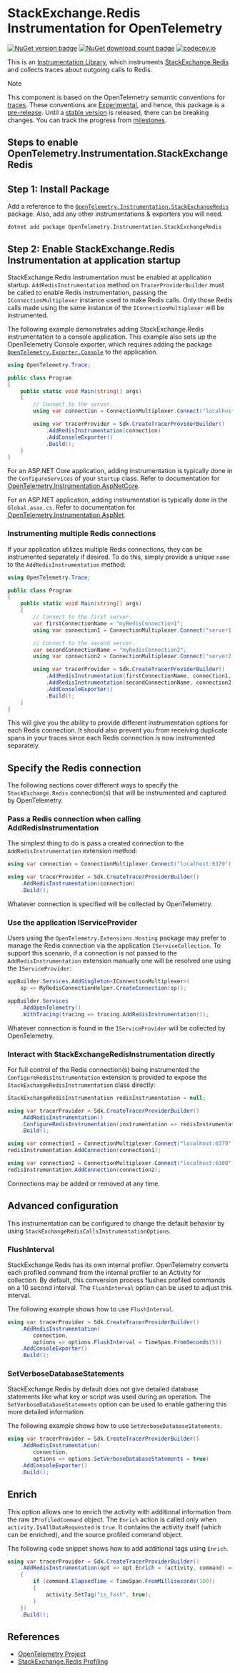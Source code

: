 # StackExchange.Redis Instrumentation for OpenTelemetry

[![NuGet version badge](https://img.shields.io/nuget/v/OpenTelemetry.Instrumentation.StackExchangeRedis)](https://www.nuget.org/packages/OpenTelemetry.Instrumentation.StackExchangeRedis)
[![NuGet download count badge](https://img.shields.io/nuget/dt/OpenTelemetry.Instrumentation.StackExchangeRedis)](https://www.nuget.org/packages/OpenTelemetry.Instrumentation.StackExchangeRedis)
[![codecov.io](https://codecov.io/gh/open-telemetry/opentelemetry-dotnet-contrib/branch/main/graphs/badge.svg?flag=unittests-Instrumentation.StackExchangeRedis)](https://app.codecov.io/gh/open-telemetry/opentelemetry-dotnet-contrib?flags[0]=unittests-Instrumentation.StackExchangeRedis)

This is an
[Instrumentation Library](https://github.com/open-telemetry/opentelemetry-specification/blob/main/specification/glossary.md#instrumentation-library),
which instruments
[StackExchange.Redis](https://www.nuget.org/packages/StackExchange.Redis/)
and collects traces about outgoing calls to Redis.

> [!NOTE]
> This component is based on the OpenTelemetry semantic conventions for
[traces](https://github.com/open-telemetry/opentelemetry-specification/tree/main/specification/trace/semantic_conventions).
These conventions are
[Experimental](https://github.com/open-telemetry/opentelemetry-specification/blob/main/specification/document-status.md),
and hence, this package is a [pre-release](https://github.com/open-telemetry/opentelemetry-dotnet/blob/main/VERSIONING.md#pre-releases).
Until a [stable
version](https://github.com/open-telemetry/opentelemetry-specification/blob/main/specification/telemetry-stability.md)
is released, there can be breaking changes. You can track the progress from
[milestones](https://github.com/open-telemetry/opentelemetry-dotnet/milestone/23).

## Steps to enable OpenTelemetry.Instrumentation.StackExchangeRedis

## Step 1: Install Package

Add a reference to the
[`OpenTelemetry.Instrumentation.StackExchangeRedis`](https://www.nuget.org/packages/OpenTelemetry.Instrumentation.StackExchangeRedis)
package. Also, add any other instrumentations & exporters you will need.

```shell
dotnet add package OpenTelemetry.Instrumentation.StackExchangeRedis
```

## Step 2: Enable StackExchange.Redis Instrumentation at application startup

StackExchange.Redis instrumentation must be enabled at application startup.
`AddRedisInstrumentation` method on `TracerProviderBuilder` must be called to
enable Redis instrumentation, passing the `IConnectionMultiplexer` instance used
to make Redis calls. Only those Redis calls made using the same instance of the
`IConnectionMultiplexer` will be instrumented.

The following example demonstrates adding StackExchange.Redis instrumentation to
a console application. This example also sets up the OpenTelemetry Console
exporter, which requires adding the package
[`OpenTelemetry.Exporter.Console`](https://github.com/open-telemetry/opentelemetry-dotnet/blob/main/src/OpenTelemetry.Exporter.Console/README.md)
to the application.

```csharp
using OpenTelemetry.Trace;

public class Program
{
    public static void Main(string[] args)
    {
        // Connect to the server.
        using var connection = ConnectionMultiplexer.Connect("localhost:6379");

        using var tracerProvider = Sdk.CreateTracerProviderBuilder()
            .AddRedisInstrumentation(connection)
            .AddConsoleExporter()
            .Build();
    }
}
```

For an ASP.NET Core application, adding instrumentation is typically done in
the `ConfigureServices` of your `Startup` class. Refer to documentation for
[OpenTelemetry.Instrumentation.AspNetCore](https://github.com/open-telemetry/opentelemetry-dotnet/blob/main/src/OpenTelemetry.Instrumentation.AspNetCore/README.md).

For an ASP.NET application, adding instrumentation is typically done in the
`Global.asax.cs`. Refer to documentation for [OpenTelemetry.Instrumentation.AspNet](../OpenTelemetry.Instrumentation.AspNet/README.md).

### Instrumenting multiple Redis connections

If your application utilizes multiple Redis connections, they can be instrumented separately if desired.
To do this, simply provide a unique `name` to the `AddRedisInstrumentation` method:

```csharp
using OpenTelemetry.Trace;

public class Program
{
    public static void Main(string[] args)
    {
        // Connect to the first server.
        var firstConnectionName = "myRedisConnection1";
        using var connection1 = ConnectionMultiplexer.Connect("server1:6379");

        // Connect to the second server.
        var secondConnectionName = "myRedisConnection2";
        using var connection2 = ConnectionMultiplexer.Connect("server2:6379");

        using var tracerProvider = Sdk.CreateTracerProviderBuilder()
            .AddRedisInstrumentation(firstConnectionName, connection1, null)
            .AddRedisInstrumentation(secondConnectionName, connection2, null)
            .AddConsoleExporter()
            .Build();
    }
}
```

This will give you the ability to provide different instrumentation options for each Redis connection.
It should also prevent you from receiving duplicate spans in your traces since each Redis connection is now instrumented separately.

## Specify the Redis connection

The following sections cover different ways to specify the `StackExchange.Redis`
connection(s) that will be instrumented and captured by OpenTelemetry.

### Pass a Redis connection when calling AddRedisInstrumentation

The simplest thing to do is pass a created connection to the
`AddRedisInstrumentation` extension method:

```csharp
using var connection = ConnectionMultiplexer.Connect("localhost:6379");

using var tracerProvider = Sdk.CreateTracerProviderBuilder()
    .AddRedisInstrumentation(connection)
    .Build();
```

Whatever connection is specified will be collected by OpenTelemetry.

### Use the application IServiceProvider

Users using the `OpenTelemetry.Extensions.Hosting` package may prefer to manage
the Redis connection via the application `IServiceCollection`. To support this
scenario, if a connection is not passed to the `AddRedisInstrumentation`
extension manually one will be resolved one using the `IServiceProvider`:

```csharp
appBuilder.Services.AddSingleton<IConnectionMultiplexer>(
    sp => MyRedisConnectionHelper.CreateConnection(sp));

appBuilder.Services
    .AddOpenTelemetry()
    .WithTracing(tracing => tracing.AddRedisInstrumentation());
```

Whatever connection is found in the `IServiceProvider` will be collected by
OpenTelemetry.

### Interact with StackExchangeRedisInstrumentation directly

For full control of the Redis connection(s) being instrumented the
`ConfigureRedisInstrumentation` extension is provided to expose the
`StackExchangeRedisInstrumentation` class directly:

```csharp
StackExchangeRedisInstrumentation redisInstrumentation = null;

using var tracerProvider = Sdk.CreateTracerProviderBuilder()
    .AddRedisInstrumentation()
    .ConfigureRedisInstrumentation(instrumentation => redisInstrumentation = instrumentation)
    .Build();

using var connection1 = ConnectionMultiplexer.Connect("localhost:6379");
redisInstrumentation.AddConnection(connection1);

using var connection2 = ConnectionMultiplexer.Connect("localhost:6380");
redisInstrumentation.AddConnection(connection2);
```

Connections may be added or removed at any time.

## Advanced configuration

This instrumentation can be configured to change the default behavior by using
`StackExchangeRedisCallsInstrumentationOptions`.

### FlushInterval

StackExchange.Redis has its own internal profiler. OpenTelemetry converts each
profiled command from the internal profiler to an Activity for collection. By
default, this conversion process flushes profiled commands on a 10 second
interval. The `FlushInterval` option can be used to adjust this interval.

The following example shows how to use `FlushInterval`.

```csharp
using var tracerProvider = Sdk.CreateTracerProviderBuilder()
    .AddRedisInstrumentation(
        connection,
        options => options.FlushInterval = TimeSpan.FromSeconds(5))
    .AddConsoleExporter()
    .Build();
```

### SetVerboseDatabaseStatements

StackExchange.Redis by default does not give detailed database statements like
what key or script was used during an operation. The `SetVerboseDatabaseStatements`
option can be used to enable gathering this more detailed information.

The following example shows how to use `SetVerboseDatabaseStatements`.

```csharp
using var tracerProvider = Sdk.CreateTracerProviderBuilder()
    .AddRedisInstrumentation(
        connection,
        options => options.SetVerboseDatabaseStatements = true)
    .AddConsoleExporter()
    .Build();
```

## Enrich

This option allows one to enrich the activity with additional information from the
raw `IProfiledCommand` object. The `Enrich` action is called only when
`activity.IsAllDataRequested` is `true`. It contains the activity itself (which can
be enriched), and the source profiled command object.

The following code snippet shows how to add additional tags using `Enrich`.

```csharp
using var tracerProvider = Sdk.CreateTracerProviderBuilder()
    .AddRedisInstrumentation(opt => opt.Enrich = (activity, command) =>
    {
        if (command.ElapsedTime < TimeSpan.FromMilliseconds(100))
        {
            activity.SetTag("is_fast", true);
        }
    })
    .Build();
```

## References

* [OpenTelemetry Project](https://opentelemetry.io/)
* [StackExchange.Redis Profiling](https://stackexchange.github.io/StackExchange.Redis/Profiling_v1.html)
